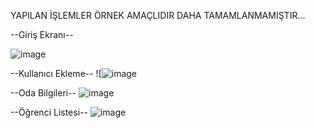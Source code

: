 YAPILAN İŞLEMLER ÖRNEK AMAÇLIDIR DAHA TAMAMLANMAMIŞTIR...



--Giriş Ekranı--

![image](https://github.com/Barisaydgdu/YurtOtomasyonu/assets/117362383/6e2334a5-2d16-4665-981c-996dfa35a165)

--Kullanıcı Ekleme--
![![image](https://github.com/Barisaydgdu/YurtOtomasyonu/assets/117362383/7b2e3dd9-acd4-4990-8725-f5cecb8d128b)

--Oda Bilgileri--
![image](https://github.com/Barisaydgdu/YurtOtomasyonu/assets/117362383/988ebf00-a034-4139-8784-5d8042f14b26)

--Öğrenci Listesi--
![image](https://github.com/Barisaydgdu/YurtOtomasyonu/assets/117362383/a72fc4a2-6232-4da5-8dcc-b34e754f0fd2)


